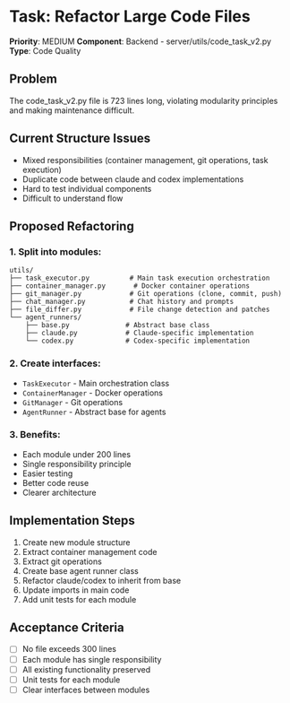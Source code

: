 # Task: Refactor Large Code Files

**Priority**: MEDIUM
**Component**: Backend - server/utils/code_task_v2.py
**Type**: Code Quality

## Problem
The code_task_v2.py file is 723 lines long, violating modularity principles and making maintenance difficult.

## Current Structure Issues
- Mixed responsibilities (container management, git operations, task execution)
- Duplicate code between claude and codex implementations
- Hard to test individual components
- Difficult to understand flow

## Proposed Refactoring

### 1. Split into modules:
```
utils/
├── task_executor.py          # Main task execution orchestration
├── container_manager.py       # Docker container operations
├── git_manager.py            # Git operations (clone, commit, push)
├── chat_manager.py           # Chat history and prompts
├── file_differ.py            # File change detection and patches
└── agent_runners/
    ├── base.py              # Abstract base class
    ├── claude.py            # Claude-specific implementation
    └── codex.py             # Codex-specific implementation
```

### 2. Create interfaces:
- `TaskExecutor` - Main orchestration class
- `ContainerManager` - Docker operations
- `GitManager` - Git operations
- `AgentRunner` - Abstract base for agents

### 3. Benefits:
- Each module under 200 lines
- Single responsibility principle
- Easier testing
- Better code reuse
- Clearer architecture

## Implementation Steps
1. Create new module structure
2. Extract container management code
3. Extract git operations
4. Create base agent runner class
5. Refactor claude/codex to inherit from base
6. Update imports in main code
7. Add unit tests for each module

## Acceptance Criteria
- [ ] No file exceeds 300 lines
- [ ] Each module has single responsibility
- [ ] All existing functionality preserved
- [ ] Unit tests for each module
- [ ] Clear interfaces between modules